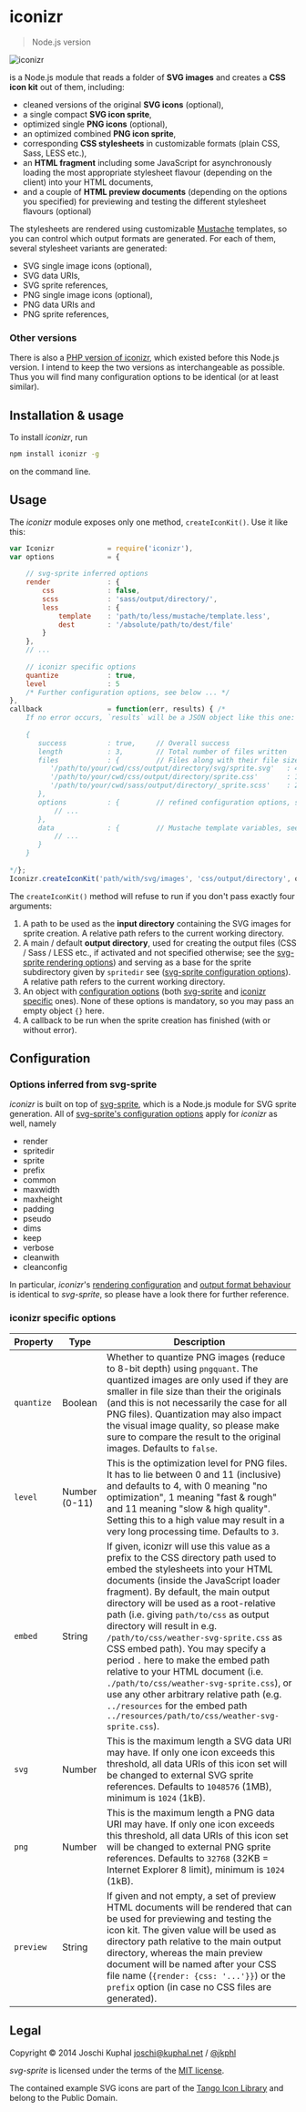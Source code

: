 iconizr
=======
> Node.js version

![iconizr](http://iconizr.com/iconizr.png)

is a Node.js module that reads a folder of **SVG images** and creates a **CSS icon kit** out of them, including:

*	cleaned versions of the original **SVG icons** (optional),
*	a single compact **SVG icon sprite**,
*	optimized single **PNG icons** (optional),
*	an optimized combined **PNG icon sprite**,
*	corresponding **CSS stylesheets** in customizable formats (plain CSS, Sass, LESS etc.),
*	an **HTML fragment** including some JavaScript for asynchronously loading the most appropriate stylesheet flavour (depending on the client) into your HTML documents,
*	and a couple of **HTML preview documents** (depending on the options you specified) for previewing and testing the different stylesheet flavours (optional) 

The stylesheets are rendered using customizable [Mustache](http://mustache.github.io) templates, so you can control which output formats are generated. For each of them, several stylesheet variants are generated:
*	SVG single image icons (optional),
*	SVG data URIs,
*	SVG sprite references,
*	PNG single image icons (optional),
*	PNG data URIs and
*	PNG sprite references,

### Other versions

There is also a [PHP version of iconizr](https://github.com/jkphl/iconizr), which existed before this Node.js version. I intend to keep the two versions as interchangeable as possible. Thus you will find many configuration options to be identical (or at least similar).

Installation & usage
--------------------

To install *iconizr*, run

```bash
npm install iconizr -g
```

on the command line.

Usage
-----

The *iconizr* module exposes only one method, `createIconKit()`. Use it like this:

```javascript
var Iconizr			    = require('iconizr'),
var options				= {
	
	// svg-sprite inferred options
	render				: {
		css				: false,
		scss			: 'sass/output/directory/',
		less			: {
			template	: 'path/to/less/mustache/template.less',
			dest		: '/absolute/path/to/dest/file'
		}
	},
	// ...
	
	// iconizr specific options
	quantize			: true,
	level				: 5
	/* Further configuration options, see below ... */
},
callback				= function(err, results) { /*
	If no error occurs, `results` will be a JSON object like this one:
	
	{
	   success			: true,		// Overall success
	   length			: 3,		// Total number of files written
	   files			: {			// Files along with their file size in bytes
	      '/path/to/your/cwd/css/output/directory/svg/sprite.svg'	: 436823,
	      '/path/to/your/cwd/css/output/directory/sprite.css'		: 1821,
	      '/path/to/your/cwd/sass/output/directory/_sprite.scss'	: 2197
	   },
	   options          : {         // refined configuration options, see above 
           // ...
	   },
	   data             : {         // Mustache template variables, see below
	       // ...
	   }
	}
	
*/};
Iconizr.createIconKit('path/with/svg/images', 'css/output/directory', options, callback);
```

The `createIconKit()` method will refuse to run if you don't pass exactly four arguments:

1.	A path to be used as the **input directory** containing the SVG images for sprite creation. A relative path refers to the current working directory.
2.	A main / default **output directory**, used for creating the output files (CSS / Sass / LESS etc., if activated and not specified otherwise; see the [svg-sprite rendering options](https://github.com/jkphl/svg-sprite/blob/master/README.md#rendering-configuration)) and serving as a base for the sprite subdirectory given by `spritedir` see ([svg-sprite configuration options](https://github.com/jkphl/svg-sprite#available-options)). A relative path refers to the current working directory.
3.	An object with [configuration options](#available-options) (both [svg-sprite](https://github.com/jkphl/svg-sprite#available-options) and [iconizr specific](#available-options) ones). None of these options is mandatory, so you may pass an empty object `{}` here.
4.	A callback to be run when the sprite creation has finished (with or without error).

Configuration
-------------

### Options inferred from svg-sprite

*iconizr* is built on top of [svg-sprite](https://github.com/jkphl/svg-sprite), which is a Node.js module for SVG sprite generation. All of [svg-sprite's configuration options](https://github.com/jkphl/svg-sprite#available-options) apply for *iconizr* as well, namely

*	render
*	spritedir
*	sprite
*	prefix
*	common
*	maxwidth
*	maxheight
*	padding
*	pseudo
*	dims
*	keep
*	verbose
*	cleanwith
*	cleanconfig

In particular, *iconizr*'s [rendering configuration](https://github.com/jkphl/svg-sprite/blob/master/README.md#rendering-configuration) and [output format behaviour](https://github.com/jkphl/svg-sprite/blob/master/README.md#custom-output-formats) is identical to *svg-sprite*, so please have a look there for further reference.

### iconizr specific options

Property      | Type             | Description     
------------- | ---------------- | ----------------
`quantize`    | Boolean          | Whether to quantize PNG images (reduce to 8-bit depth) using `pngquant`. The quantized images are only used if they are smaller in file size than their the originals (and this is not necessarily the case for all PNG files). Quantization may also impact the visual image quality, so please make sure to compare the result to the original images. Defaults to `false`.
`level`       | Number (0-11)    | This is the optimization level for PNG files. It has to lie between 0 and 11 (inclusive) and defaults to 4, with 0 meaning "no optimization", 1 meaning "fast & rough" and 11 meaning "slow & high quality". Setting this to a high value may result in a very long processing time. Defaults to `3`.
`embed`       | String           | If given, iconizr will use this value as a prefix to the CSS directory path used to embed the stylesheets into your HTML documents (inside the JavaScript loader fragment). By default, the main output directory will be used as a root-relative path (i.e. giving `path/to/css` as output directory will result in e.g. `/path/to/css/weather-svg-sprite.css` as CSS embed path). You may specify a period `.` here to make the embed path relative to your HTML document (i.e. `./path/to/css/weather-svg-sprite.css`), or use any other arbitrary relative path (e.g. `../resources` for the embed path `../resources/path/to/css/weather-svg-sprite.css`). 
`svg`         | Number           | This is the maximum length a SVG data URI may have. If only one icon exceeds this threshold, all data URIs of this icon set will be changed to external SVG sprite references. Defaults to `1048576` (1MB), minimum is `1024` (1kB).
`png`		  | Number           | This is the maximum length a PNG data URI may have. If only one icon exceeds this threshold, all data URIs of this icon set will be changed to external PNG sprite references. Defaults to `32768` (32KB = Internet Explorer 8 limit), minimum is `1024` (1kB).
`preview`     | String           | If given and not empty, a set of preview HTML documents will be rendered that can be used for previewing and testing the icon kit. The given value will be used as directory path relative to the main output directory, whereas the main preview document will be named after your CSS file name (`{render: {css: '...'}}`) or the `prefix` option (in case no CSS files are generated).


Legal
-----
Copyright © 2014 Joschi Kuphal <joschi@kuphal.net> / [@jkphl](https://twitter.com/jkphl)

*svg-sprite* is licensed under the terms of the [MIT license](LICENSE.txt).

The contained example SVG icons are part of the [Tango Icon Library](http://tango.freedesktop.org/Tango_Icon_Library) and belong to the Public Domain.